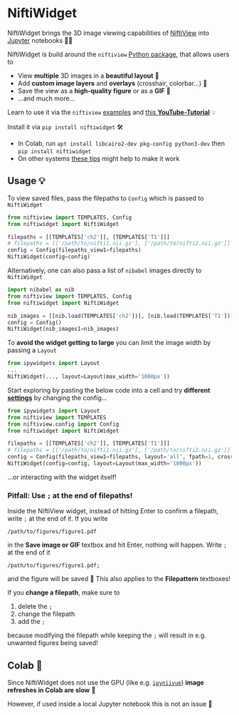 # NiftiWidget

NiftiWidget brings the 3D image viewing capabilities of [NiftiView](https://github.com/codingfisch/niftiview_app) into [Jupyter](https://jupyter.org/) notebooks 👩‍💻

NiftiWidget is build around the `niftiview` [Python package](https://github.com/codingfisch/niftiview), that allows users to
- View **multiple** 3D images in a **beautiful layout** 🧩
- Add **custom image layers** and **overlays** (crosshair, colorbar...) 📑
- Save the view as a **high-quality figure** or as a **GIF** 💾
- ...and much more...

Learn to use it via the `niftiview` [examples](https://github.com/codingfisch/niftiview) and [this **YouTube-Tutorial**](https://www.youtube.com/) 💡

Install it via `pip install niftiwidget` 🛠️
- In Colab, run `apt install libcairo2-dev pkg-config python3-dev` then `pip install niftiwidget`
- On other systems [these tips]() might help to make it work
## Usage 💡
To view saved files, pass the filepaths to `Config` which is passed to `NiftiWidget`
```python
from niftiview import TEMPLATES, Config
from niftiwidget import NiftiWidget

filepaths = [[TEMPLATES['ch2']], [TEMPLATES['T1']]]
# filepaths = [['/path/to/nifti1.nii.gz'], ['/path/to/nifti2.nii.gz']]
config = Config(filepaths_view1=filepaths)
NiftiWidget(config=config)
```
Alternatively, one can also pass a list of `nibabel` images directly to `NiftiWidget`
```python
import nibabel as nib
from niftiview import TEMPLATES, Config
from niftiwidget import NiftiWidget

nib_images = [[nib.load(TEMPLATES['ch2'])], [nib.load(TEMPLATES['T1'])]]
config = Config()
NiftiWidget(nib_images1=nib_images)
```
To **avoid the widget getting to large** you can limit the image width by passing a `Layout`
```python
from ipywidgets import Layout
...
NiftiWidget(..., layout=Layout(max_width='1000px'))
```
Start exploring by pasting the below code into a cell and try **different [settings](https://github.com/codingfisch/niftiview/blob/main/niftiview/config.py#L21)** by changing the config...
```python
from ipywidgets import Layout
from niftiview import TEMPLATES
from niftiview.config import Config
from niftiwidget import NiftiWidget

filepaths = [[TEMPLATES['ch2']], [TEMPLATES['T1']]]
# filepaths = [['/path/to/nifti1.nii.gz'], ['/path/to/nifti2.nii.gz']]
config = Config(filepaths_view1=filepaths, layout='all', fpath=1, crosshair=True)
NiftiWidget(config=config, layout=Layout(max_width='1000px'))
```
...or interacting with the widget itself!

### Pitfall: Use `;` at the end of filepaths!
Inside the NiftiView widget, instead of hitting Enter to confirm a filepath, write `;` at the end of it. If you write
```
/path/to/figures/figure1.pdf
```
in the **Save image or GIF** textbox and hit Enter, nothing will happen. Write `;` at the end of it 
```
/path/to/figures/figure1.pdf;
```
and the figure will be saved 🎉 This also applies to the **Filepattern** textboxes!

If you **change a filepath**, make sure to 
1. delete the `;`
2. change the filepath
3. add the `;`

because modifying the filepath while keeping the `;` will result in e.g. unwanted figures being saved!

## Colab 🐌
Since NiftiWidget does not use the GPU (like e.g. [`ipyniivue`](https://github.com/niivue/ipyniivue)) **image refreshes in Colab are slow** 🐌

However, if used inside a local Jupyter notebook this is not an issue 🐇
